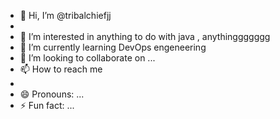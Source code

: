 - 👋 Hi, I’m @tribalchiefjj
- 
- 👀 I’m interested in anything to do with java , anythinggggggg
- 🌱 I’m currently learning  DevOps engeneering 
- 💞️ I’m looking to collaborate on ...
- 📫 How to reach me
- 
- 😄 Pronouns: ...
- ⚡ Fun fact: ...

<!---
tribalchiefjj/tribalchiefjj is a ✨ special ✨ repository because its `README.md` (this file) appears on your GitHub profile.
You can click the Preview link to take a look at your changes.
--->

